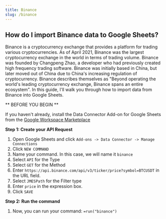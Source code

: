 ```yaml
---
title: Binance
slug: /binance
---
```


## How do I import Binance data to Google Sheets?

Binance is a cryptocurrency exchange that provides a platform for trading various cryptocurrencies. As of April 2021, Binance was the largest cryptocurrency exchange in the world in terms of trading volume. Binance was founded by Changpeng Zhao, a developer who had previously created high frequency trading software. Binance was initially based in China, but later moved out of China due to China's increasing regulation of cryptocurrency. Binance describes themselves as "Beyond operating the world's leading cryptocurrency exchange, Binance spans an entire ecosystem". In this guide, I'll walk you through how to import data from Binance into Google Sheets.

** BEFORE YOU BEGIN **

If you haven't already, install the Data Connector Add-on for Google Sheets from the [Google Workspace Marketplace](https://workspace.google.com/marketplace/app/appname/529655450076)

**Step 1: Create your API Request**

1. Open Google Sheets and click `Add-ons -> Data Connector -> Manage Connections`
2. Click `NEW COMMAND`
3. Name your command. In this case, we will name it `binance`
4. Select `API` for the Type
5. Select `GET` for the Method
6. Enter `https://api.binance.com/api/v3/ticker/price?symbol=BTCUSDT` in the URL field.
7. Select `JMESPath` for the Filter type
8. Enter `price` in the expression box.
9. Click `SAVE`

**Step 2: Run the command**

1. Now, you can run your command: `=run("binance")`